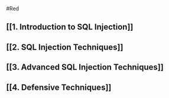 #Red 
## [[1. Introduction to SQL Injection]]
## [[2. SQL Injection Techniques]]
## [[3. Advanced SQL Injection Techniques]]
## [[4. Defensive Techniques]]
